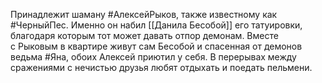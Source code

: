 Принадлежит шаману #АлексейРыков, также известному как #ЧерныйПес. Именно он набил [[Данила Бесобой]] его татуировки, благодаря которым тот может давать отпор демонам. 
Вместе с Рыковым в квартире живут сам Бесобой и спасенная от демонов ведьма #Яна, обоих Алексей приютил у себя. В перерывах между сражениями с нечистью друзья любят отдыхать и поедать пельмени.